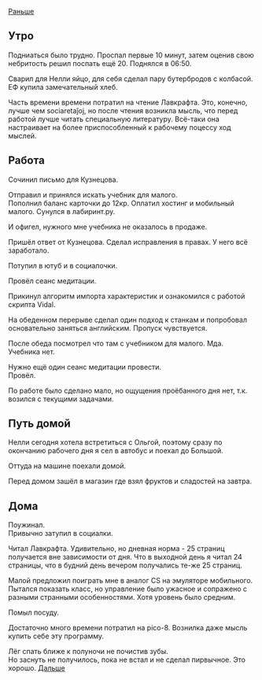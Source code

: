 [Раньше](2020.09.14.md)  
## Утро
Подниаться было трудно. Проспал первые 10 минут, затем оценив свою небритость решил поспать ещё 20. Поднялся в 06:50.

Сварил для Нелли яйцо, для себя сделал пару бутербродов с колбасой. ЕФ купила замечательный хлеб.

Часть времени времени потратил на чтение Лавкрафта. Это, конечно, лучше чем sociaretaĵoj, но после чтения возникла мысль, что перед работой лучше читать специальную литературу. Всё-таки она настраивает на более приспособленный к рабочему поцессу ход мыслей.
## Работа
Сочинил письмо для Кузнецова. 

Отправил и принялся искать учебник для малого.  
Пополнил баланс карточки до 12кр. Оплатил хостинг и мобильный малого. Сунулся в лабиринт.ру.

И офигел, нужного мне учебника не оказалось в продаже.

Пришёл ответ от Кузнецова. Сделал исправления в правах. У него всё заработало.

Потупил в ютуб и в социалочки.

Провёл сеанс медитации.

Прикинул алгоритм импорта характеристик и ознакомился с работой скрипта Vidal.

На обеденном перерыве сделал один подход к станкам и попробовал основательно заняться английским. Пропуск чувствуется.

После обеда посмотрел что там с учебником для малого. Мда. Учебника нет.

Нужно ещё один сеанс медитации провести.  
Провёл.

По работе было сделано мало, но ощущения проёбанного дня нет, т.к. возился с текущими задачами. 
## Путь домой
Нелли сегодня хотела встретиться с Ольгой, поэтому сразу по окончанию рабочего дня я сел в автобус и поехал до Большой.

Оттуда на машине поехали домой.

Перед домом зашёл в магазин где взял фруктов и сладостей на завтра.
## Дома
Поужинал.  
Привычно затупил в социалки.

Читал Лавкрафта. Удивительно, но дневная норма - 25 страниц получается вне зависимости от дня. Что в выходной день я читал 24 страницы, что в будний день вечером получались те-же 25 страниц.

Малой предложил поиграть мне в аналог CS на эмуляторе мобильного. Пытался показать класс, но управление было ужасное и сопражено с разными странными особенностями. Хотя уровень было средним.

Помыл посуду.

Достаточно много времени потратил на pico-8. Вознилка даже мысль купить себе эту программу.

Лёг спать ближе к полуночи не почистив зубы.   
Но заснуть не получилось, пока не встал и не сделал пирвычное. Это хорошо.
[Дальше](2020.09.16.md)